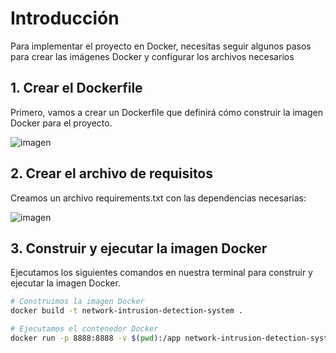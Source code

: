 # Introducción
Para implementar el proyecto en Docker, necesitas seguir algunos pasos para crear las imágenes Docker y configurar los archivos necesarios

## 1. Crear el Dockerfile
Primero, vamos a crear un Dockerfile que definirá cómo construir la imagen Docker para el proyecto.

![imagen](https://github.com/anttox/Proyecto-CPD/assets/118635410/068662ed-ce18-4acd-94f2-ce0b2a0bea97)

## 2. Crear el archivo de requisitos
Creamos un archivo requirements.txt con las dependencias necesarias:

![imagen](https://github.com/anttox/Proyecto-CPD/assets/118635410/a1544239-ffc6-4a36-b69f-9fe157478e29)

## 3. Construir y ejecutar la imagen Docker
Ejecutamos los siguientes comandos en nuestra terminal para construir y ejecutar la imagen Docker.
```sh
# Construimos la imagen Docker
docker build -t network-intrusion-detection-system .

# Ejecutamos el contenedor Docker
docker run -p 8888:8888 -v $(pwd):/app network-intrusion-detection-system
```
